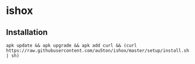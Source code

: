 # ishox

## Installation

`apk update && apk upgrade && apk add curl && (curl https://raw.githubusercontent.com/au5ton/ishox/master/setup/install.sh | sh)`
